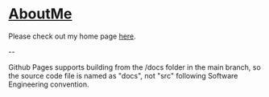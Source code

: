 # [AboutMe](https://dayuantan.github.io/AboutMe/)

Please check out my home page [here](https://dayuantan.github.io/AboutMe/).

--

Github Pages supports building from the /docs folder in the main branch, so the source code file is named as "docs", not "src" following Software Engineering convention.
